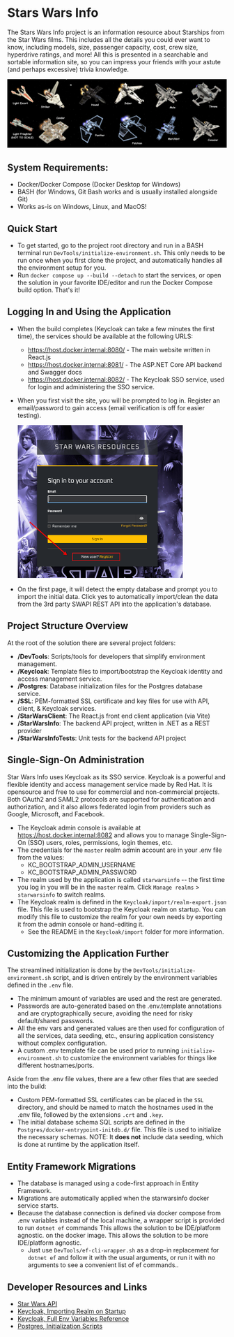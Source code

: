 # Stars Wars Info

The Stars Wars Info project is an information resource about Starships from the Star Wars films.
This includes all the details you could ever want to know, including models, size, passenger
capacity, cost, crew size, hyperdrive ratings, and more!  All this is presented in a searchable
and sortable information site, so you can impress your friends with your astute
(and perhaps excessive) trivia knowledge.

![Star Wars Ship Models](StarWarsClient/public/starwars_ships.png)

## System Requirements:
- Docker/Docker Compose (Docker Desktop for Windows)
- BASH (for Windows, Git Bash works and is usually installed alongside Git)
- Works as-is on Windows, Linux, and MacOS!

## Quick Start
- To get started, go to the project root directory and run in a BASH terminal run `DevTools/initialize-environment.sh`. 
  This only needs to be run once when you first clone the project, and automatically
  handles all the environment setup for you.
- Run `docker compose up --build --detach` to start the services, or open the solution in your favorite IDE/editor 
  and run the Docker Compose build option. That's it!

## Logging In and Using the Application

- When the build completes (Keycloak can take a few minutes the first time), the services should be available at the following URLS:
    - https://host.docker.internal:8080/ -  The main website written in React.js
    - https://host.docker.internal:8081/ - The ASP.NET Core API backend and Swagger docs
    - https://host.docker.internal:8082/ - The Keycloak SSO service, used for login and administering the SSO service.
- When you first visit the site, you will be prompted to log in. Register an email/password to gain access (email verification is off for easier testing).

  ![Registration Screenshot](StarWarsClient/public/login_screenshot.png)
  
- On the first page, it will detect the empty database and prompt you to import the initial data.
  Click yes to automatically import/clean the data from the 3rd party SWAPI REST API into the application's database.

## Project Structure Overview

At the root of the solution there are several project folders:
- __/DevTools__: Scripts/tools for developers that simplify environment management.
- __/Keycloak__: Template files to import/bootstrap the Keycloak identity and access management service.
- __/Postgres__: Database initialization files for the Postgres database service.
- __/SSL__: PEM-formatted SSL certificate and key files for use with API, client, & Keycloak services.
- __/StarWarsClient__: The React.js front end client application (via Vite)
- __/StarWarsInfo__: The backend API project, written in .NET as a REST provider
- __/StarWarsInfoTests__: Unit tests for the backend API project

## Single-Sign-On Administration
Star Wars Info uses Keycloak as its SSO service. Keycloak is a powerful and flexible identity and access 
management service made by Red Hat. It is opensource and free to use for commercial and non-commercial 
projects. Both OAuth2 and SAML2 protocols are supported for authentication and authorization, and
it also allows federated login from providers such as Google, Microsoft, and Facebook.

- The Keycloak admin console is available at https://host.docker.internal:8082 and allows
  you to manage Single-Sign-On (SSO) users, roles, permissions, login themes, etc.
- The credentials for the `master` realm admin account are in your .env file from the values:
  - KC_BOOTSTRAP_ADMIN_USERNAME
  - KC_BOOTSTRAP_ADMIN_PASSWORD
- The realm used by the application is called `starwarsinfo` -- the first time you log in you will 
  be in the `master` realm.  Click `Manage realms` > `starwarsinfo` to switch realms.
- The Keycloak realm is defined in the `Keycloak/import/realm-export.json` file.  This file is used to
  bootstrap the Keycloak realm on startup.  You can modify this file to customize the realm
  for your own needs by exporting it from the admin console or hand-editing it.
  - See the README in the `Keycloak/import` folder for more information.

## Customizing the Application Further
The streamlined initialization is done by the `DevTools/initialize-environment.sh` script,
  and is driven entirely by the environment variables defined in the `.env` file.
- The minimum amount of variables are used and the rest are generated.
- Passwords are auto-generated based on the .env.template annotations and are
  cryptographically secure, avoiding the need for risky default/shared passwords.
- All the env vars and generated values are then used for configuration of all
  the services, data seeding, etc., ensuring application consistency without complex configuration.
- A custom .env template file can be used prior to running `initialize-environment.sh` to
  customize the environment variables for things like different hostnames/ports.  

Aside from the .env file values, there are a few other files that are seeded into the build:

- Custom PEM-formatted SSL certificates can be placed in the `SSL` directory, and should be named
  to match the hostnames used in the .env file, followed by the extensions `.crt` and `.key`.
- The initial database schema SQL scripts are defined in the `Postgres/docker-entrypoint-initdb.d/` file.
  This file is used to initialize the necessary schemas.  NOTE: It __does not__ include data seeding,
  which is done at runtime by the application itself. 

## Entity Framework Migrations
- The database is managed using a code-first approach in Entity Framework.
- Migrations are automatically applied when the starwarsinfo docker service starts.
- Because the database connection is defined via docker compose from .env variables
  instead of the local machine, a wrapper script is provided to run `dotnet ef` commands This allows the solution to be IDE/platform agnostic. 
  on the docker image. This allows the solution to be more IDE/platform agnostic.
  - Just use `DevTools/ef-cli-wrapper.sh` as a drop-in replacement for `dotnet ef` and
    follow it with the usual arguments, or run it with no arguments to see a convenient list of ef commands..

## Developer Resources and Links
- [Star Wars API](https://swapi.info//)
- [Keycloak, Importing Realm on Startup](https://www.keycloak.org/nightly/server/containers#_importing_a_realm_on_startup)
- [Keycloak, Full Env Variables Reference](https://www.keycloak.org/server/all-config)
- [Postgres, Initialization Scripts](https://hub.docker.com/_/postgres#initialization-scripts)